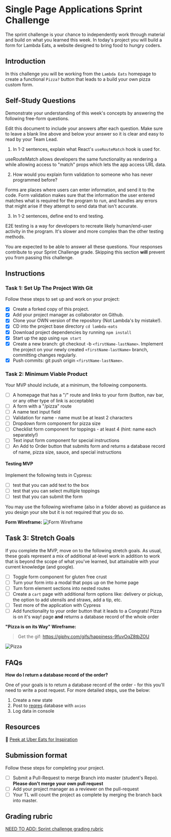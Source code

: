 # Single Page Applications Sprint Challenge

The sprint challenge is your chance to independently work through material and build on what you learned this week. In today's project you will build a form for Lambda Eats, a website designed to bring food to hungry coders.

## Introduction

In this challenge you will be working from the `Lambda Eats` homepage to create a functional `Pizza?` button that leads to a build your own pizza custom form.

## **Self-Study Questions**

Demonstrate your understanding of this week's concepts by answering the following free-form questions.

Edit this document to include your answers after each question. Make sure to leave a blank line above and below your answer so it is clear and easy to read by your Team Lead.

1. In 1-2 sentences, explain what React's `useRouteMatch` hook is used for.

useRouteMatch allows developers the same functionality as rendering a <!-- <Route> --> while allowing access to "match" props which lets the app access URL data.

2. How would you explain form validation to someone who has never programmed before?

Forms are places where users can enter information, and send it to the code. Form validation makes sure that the information the user entered matches what is required for the program to run, and handles any errors that might arise if they attempt to send data that isn't accurate.

3. In 1-2 sentences, define end to end testing.

E2E testing is a way for developers to recreate likely human/end-user activity in the program. It's slower and more complex than the other testing methods.

You are expected to be able to answer all these questions. Your responses contribute to your Sprint Challenge grade. Skipping this section **will** prevent you from passing this challenge.

## Instructions

### Task 1: Set Up The Project With Git

Follow these steps to set up and work on your project:

- [x] Create a forked copy of this project.
- [x] Add your project manager as collaborator on Github.
- [x] Clone your OWN version of the repository (Not Lambda's by mistake!).
- [x] CD into the project base directory `cd lambda-eats`
- [x] Download project dependencies by running `npm install`
- [x] Start up the app using `npm start`
- [x] Create a new branch: git checkout -b `<firstName-lastName>`. Implement the project on your newly created `<firstName-lastName>` branch, committing changes regularly.
- [x] Push commits: git push origin `<firstName-lastName>`.

### Task 2: Minimum Viable Product

Your MVP should include, at a minimum, the following components.

- [ ] A homepage that has a "/" route and links to your form (button, nav bar, or any other type of link is acceptable)
- [ ] A form with a "/pizza" route
- [ ] A name text input field
- [ ] Validation for name - name must be at least 2 characters
- [ ] Dropdown form component for pizza size
- [ ] Checklist form component for toppings - at least 4 (hint: name each separately!)
- [ ] Text input form component for special instructions
- [ ] An Add to Order button that submits form and returns a database record of name, pizza size, sauce, and special instructions

#### Testing MVP

Implement the following tests in Cypress:

- [ ] test that you can add text to the box
- [ ] test that you can select multiple toppings
- [ ] test that you can submit the form

You may use the following wireframe (also in a folder above) as guidance as you design your site but it is not required that you do so.

**Form Wireframe:**
![Form Wireframe](https://i.imgur.com/ii7wc0u.png)

## Task 3: Stretch Goals

If you complete the MVP, move on to the following stretch goals. As usual, these goals represent a mix of additional at-level work in addition to work that is beyond the scope of what you've learned, but attainable with your current knowledge (and google).

- [ ] Toggle form component for gluten free crust
- [ ] Turn your form into a modal that pops up on the home page
- [ ] Turn form element sections into nested routes
- [ ] Create a `cart` page with additional form options like: delivery or pickup, the option to add utensils and straws, add a tip, etc.
- [ ] Test more of the application with Cypress
- [ ] Add functionality to your order button that it leads to a Congrats! Pizza is on it's way! page **and** returns a database record of the whole order

**"Pizza is on its Way" Wireframe:**

> Get the gif: https://giphy.com/gifs/happiness-9fuvOqZ8tbZOU

![Pizza](https://i.imgur.com/AkId0mo.gif)

## FAQs

**How do I return a database record of the order?**

One of your goals is to return a database record of the order - for this you'll need to write a post request. For more detailed steps, use the below:

1. Create a new state
2. Post to [reqres](https://reqres.in/) database with `axios`
3. Log data in console

## Resources

👀 [Peek at Uber Eats for Inspiration](https://ubereats.com/)

## Submission format

Follow these steps for completing your project.

- [ ] Submit a Pull-Request to merge <firstName-lastName> Branch into master (student's Repo). **Please don't merge your own pull request**
- [ ] Add your project manager as a reviewer on the pull-request
- [ ] Your TL will count the project as complete by merging the branch back into master.

## Grading rubric

[NEED TO ADD: Sprint challenge grading rubric](https://www.notion.so/e7b32e56ebad4f57b3521efb886f4508)
